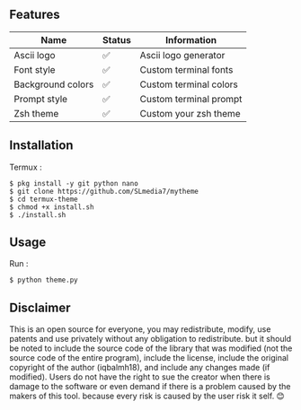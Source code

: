 

## Features

| Name                               | Status             | Information                                        |
| ---------------------------------- | ------------------ | -------------------------------------------------- |
| Ascii logo                         | :white_check_mark: | Ascii logo generator                               |
| Font style                         | :white_check_mark: | Custom terminal fonts                              |
| Background colors                  | :white_check_mark: | Custom terminal colors                             |
| Prompt style                       | :white_check_mark: | Custom terminal prompt                             |
| Zsh theme                          | :white_check_mark: | Custom your zsh theme                              |

## Installation
Termux :
````
$ pkg install -y git python nano
$ git clone https://github.com/SLmedia7/mytheme
$ cd termux-theme
$ chmod +x install.sh
$ ./install.sh
````

## Usage
Run :

    $ python theme.py

## Disclaimer

This is an open source for everyone, you may redistribute, modify, use patents and use privately without any obligation to redistribute. but it should be noted to include the source code of the library that was modified (not the source code of the entire program), include the license, include the original copyright of the author (iqbalmh18), and include any changes made (if modified). Users do not have the right to sue the creator when there is damage to the software or even demand if there is a problem caused by the makers of this tool. because every risk is caused by the user risk it self.
 😊

